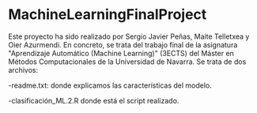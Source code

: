 # MachineLearningFinalProject
Este proyecto ha sido realizado por Sergio Javier Peñas, Maite Telletxea y Oier Azurmendi. 
En concreto, se trata del trabajo final de la asignatura "Aprendizaje Automático (Machine Learning)" (3ECTS) del Máster en Métodos Computacionales de la Universidad de Navarra. 
Se trata de dos archivos: 

-readme.txt: donde explicamos las características del modelo.

-clasificación_ML.2.R donde está el script realizado.
